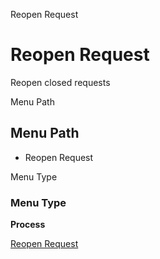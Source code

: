 
Reopen Request
# Reopen Request


Reopen closed requests

Menu Path
## Menu Path



- Reopen Request

Menu Type
### Menu Type

**Process**


[Reopen Request](../../process-r_request_reopen.md)